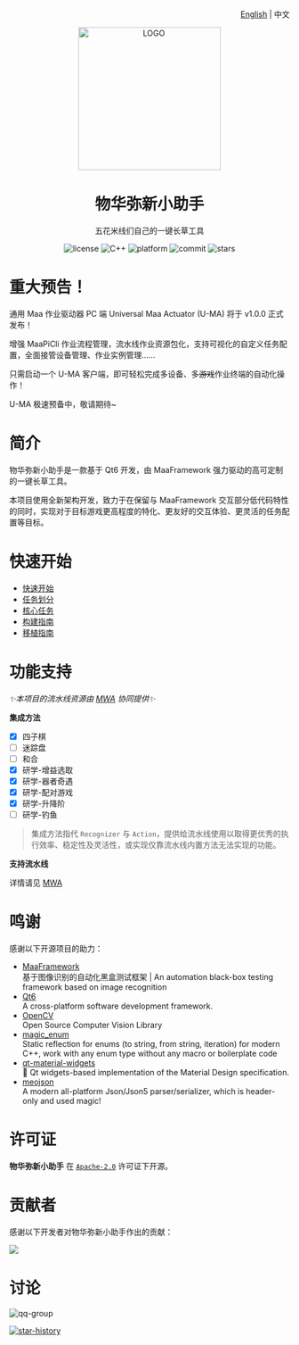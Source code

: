 <div align="right">
    <a href="README-en.md">English</a> | 中文
</div>

<p align="center">
  <img alt="LOGO" src="assets/logo.png" width="256" height="256" />
</p>

<div align="center">

# 物华弥新小助手

五花米线们自己的一键长草工具

</div>

<p align="center">
  <img alt="license" src="https://img.shields.io/github/license/MAWHA/maa-whmx">
  <img alt="C++" src="https://img.shields.io/badge/C++-23-%2300599C?logo=cplusplus">
  <img alt="platform" src="https://img.shields.io/badge/platform-Windows-blueviolet">
  <img alt="commit" src="https://img.shields.io/github/commit-activity/m/MAWHA/maa-whmx?color=%23ff69b4">
  <img alt="stars" src="https://img.shields.io/github/stars/MAWHA/maa-whmx?style=social">
</p>

# 重大预告！

通用 Maa 作业驱动器 PC 端 Universal Maa Actuator (U-MA) 将于 v1.0.0 正式发布！

增强 MaaPiCli 作业流程管理，流水线作业资源包化，支持可视化的自定义任务配置，全面接管设备管理、作业实例管理……

只需启动一个 U-MA 客户端，即可轻松完成多设备、多~~游戏~~作业终端的自动化操作！

U-MA 极速预备中，敬请期待~

# 简介

物华弥新小助手是一款基于 Qt6 开发，由 MaaFramework 强力驱动的高可定制的一键长草工具。

本项目使用全新架构开发，致力于在保留与 MaaFramework 交互部分低代码特性的同时，实现对于目标游戏更高程度的特化、更友好的交互体验、更灵活的任务配置等目标。

# 快速开始

- [快速开始](docs/zh_CN/快速开始.md)
- [任务划分](docs/zh_CN/任务划分.md)
- [核心任务](docs/zh_CN/核心任务.md)
- [构建指南](docs/zh_CN/构建指南.md)
- [移植指南](docs/zh_CN/移植指南.md)

# 功能支持

_✨本项目的流水线资源由 [MWA](https://github.com/MAWHA/MWA) 协同提供✨_

**集成方法**

- [x] 四子棋
- [ ] 迷踪盘
- [ ] 和合
- [x] 研学-增益选取
- [x] 研学-器者奇遇
- [x] 研学-配对游戏
- [x] 研学-升降阶
- [ ] 研学-钓鱼

> 集成方法指代 `Recognizer` 与 `Action`，提供给流水线使用以取得更优秀的执行效率、稳定性及灵活性，或实现仅靠流水线内置方法无法实现的功能。

**支持流水线**

详情请见 [MWA](https://github.com/MAWHA/MWA)

# 鸣谢

感谢以下开源项目的助力：

- [MaaFramework](https://github.com/MAWHA/MaaFramework) \
  基于图像识别的自动化黑盒测试框架 | An automation black-box testing framework based on image recognition
- [Qt6](https://www.qt.io/product/qt6) \
  A cross-platform software development framework.
- [OpenCV](https://github.com/opencv/opencv) \
  Open Source Computer Vision Library
- [magic_enum](https://github.com/Neargye/magic_enum) \
  Static reflection for enums (to string, from string, iteration) for modern C++, work with any enum type without any macro or boilerplate code
- [qt-material-widgets](https://github.com/laserpants/qt-material-widgets) \
  🎨 Qt widgets-based implementation of the Material Design specification.
- [meojson](https://github.com/MistEO/meojson) \
  A modern all-platform Json/Json5 parser/serializer, which is header-only and used magic!

# 许可证

**物华弥新小助手** 在 [`Apache-2.0`](LICENSE) 许可证下开源。

# 贡献者

感谢以下开发者对物华弥新小助手作出的贡献：

<a href="https://github.com/MAWHA/maa-whmx/graphs/contributors">
  <img src="https://contrib.rocks/image?repo=MAWHA/maa-whmx" />
</a>

# 讨论

![qq-group](https://img.shields.io/badge/QQ-985099968-blue)

[![star-history](https://api.star-history.com/svg?repos=MAWHA/maa-whmx&type=Date)](https://star-history.com/#MAWHA/maa-whmx&Date)
